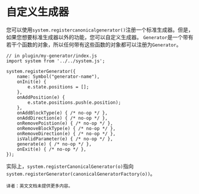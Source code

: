 # 自定义生成器 #

您可以使用`system.registercanonicalgenerator()`注册一个标准生成器。但是，如果您想要标准生成器以外的功能，您可以自定义生成器。
`Generator`是一个带有若干个函数的对象，所以任何带有这些函数的对象都可以注册为`Generator`。


```JS
// in plugin/my-generator/index.js
import system from '../../system.js';

system.registerGenerator({
    name: Symbol("generator-name"),
    onInit(e) {
        e.state.positions = [];
    },
    onAddPosition(e) {
        e.state.positions.push(e.position);
    },
    onAddBlockType(e) { /* no-op */ },
    onAddDirection(e) { /* no-op */ },
    onRemovePoistion(e) { /* no-op */ },
    onRemoveBlockType(e) { /* no-op */ },
    onRemoveDirection(e) { /* no-op */ },
    isValidParameter(e) { /* no-op */ },
    generate(e) { /* no-op */ },
    onExit(e) { /* no-op */ },
});

```
实际上，`system.registerCanonicalGenerator(o)`指向`system.registerGenerator(canonicalGeneratorFactory(o))`。

    译者：英文文档未提供更多内容。
